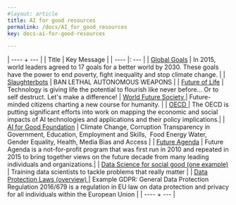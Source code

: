 ```yaml
---
#layout: article
title: AI for good resources
permalink: /docs/AI_for_good_resources
key: docs-ai-for-good-resources

---
```


| ---- + --- |
| Title | Key Message |
| ---- |: --- |
| [Global Goals](https://www.globalgoals.org) | In 2015, world leaders agreed to 17 goals for a better world by 2030. These goals have the power to end poverty, fight inequality and stop climate change. |
| [Slaughterbots](https://www.youtube.com/watch?v=9CO6M2HsoIA) | BAN LETHAL AUTONOMOUS WEAPONS |
| [Future of Life](https://futureoflife.org) | Technology is giving life the potential to flourish like never before... Or to self destruct. Let's make a difference!
| [World Future Society ](https://www.worldfuture.org) | Future-minded citizens charting a new course for humanity. |
| [OECD ](http://www.oecd.org/going-digital/ai/) | The OECD is putting significant efforts into work on mapping the economic and social impacts of AI technologies and applications and their policy implications.|
| [AI for Good Foundation](www.ai4good.org) | Climate Change, Corruption Transparency in Government, Education, Employment and Skills,  Food Energy Water, Gender Equality, Health, Media Bias and Access |
| [Future Agenda](https://www.futureagenda.org) | Future Agenda is a not-for-profit program that was first run in 2010 and repeated in 2015 to bring together views on the future decade from many leading individuals and organizations.|
| [Data Science for social good (one example)](https://dssg.uchicago.edu) | Training data scientists to tackle problems that really matter |
| [Data Protection Laws (overview) ](https://www.dlapiperdataprotection.com) | Example GDPR: General Data Protection Regulation 2016/679 is a regulation in EU law on data protection and privacy for all individuals within the European Union |
| ---- + --- |
